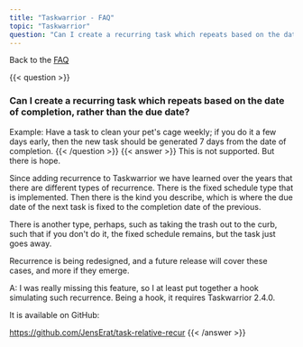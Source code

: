 ```yaml
---
title: "Taskwarrior - FAQ"
topic: "Taskwarrior"
question: "Can I create a recurring task which repeats based on the date of completion, rather than the due date?"
---
```


Back to the [FAQ](/support/faq)

{{< question >}}
### Can I create a recurring task which repeats based on the date of completion, rather than the due date?

Example: Have a task to clean your pet's cage weekly; if you do it a few days early, then the new task should be generated 7 days from the date of completion.
{{< /question >}}
{{< answer >}}
This is not supported.
But there is hope.

Since adding recurrence to Taskwarrior we have learned over the years that there are different types of recurrence.
There is the fixed schedule type that is implemented.
Then there is the kind you describe, which is where the due date of the next task is fixed to the completion date of the previous.

There is another type, perhaps, such as taking the trash out to the curb, such that if you don't do it, the fixed schedule remains, but the task just goes away.

Recurrence is being redesigned, and a future release will cover these cases, and more if they emerge.

A: I was really missing this feature, so I at least put together a hook simulating such recurrence. Being a hook, it requires Taskwarrior 2.4.0.

It is available on GitHub:

https://github.com/JensErat/task-relative-recur
{{< /answer >}}
